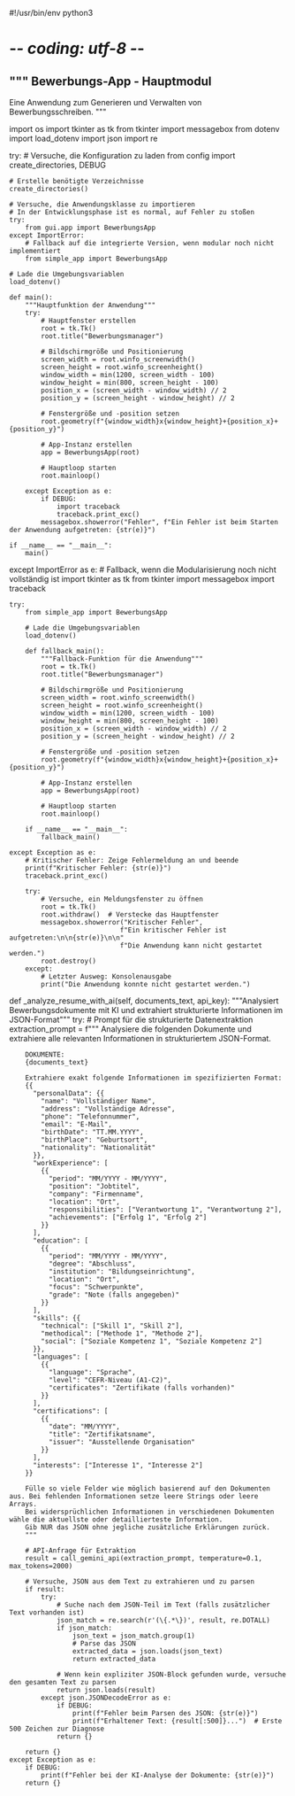 #!/usr/bin/env python3
# -*- coding: utf-8 -*-

"""
Bewerbungs-App - Hauptmodul
----------------------------
Eine Anwendung zum Generieren und Verwalten von Bewerbungsschreiben.
"""

import os
import tkinter as tk
from tkinter import messagebox
from dotenv import load_dotenv
import json
import re

try:
    # Versuche, die Konfiguration zu laden
    from config import create_directories, DEBUG
    
    # Erstelle benötigte Verzeichnisse
    create_directories()
    
    # Versuche, die Anwendungsklasse zu importieren
    # In der Entwicklungsphase ist es normal, auf Fehler zu stoßen
    try:
        from gui.app import BewerbungsApp
    except ImportError:
        # Fallback auf die integrierte Version, wenn modular noch nicht implementiert
        from simple_app import BewerbungsApp
    
    # Lade die Umgebungsvariablen
    load_dotenv()
    
    def main():
        """Hauptfunktion der Anwendung"""
        try:
            # Hauptfenster erstellen
            root = tk.Tk()
            root.title("Bewerbungsmanager")
            
            # Bildschirmgröße und Positionierung
            screen_width = root.winfo_screenwidth()
            screen_height = root.winfo_screenheight()
            window_width = min(1200, screen_width - 100)
            window_height = min(800, screen_height - 100)
            position_x = (screen_width - window_width) // 2
            position_y = (screen_height - window_height) // 2
            
            # Fenstergröße und -position setzen
            root.geometry(f"{window_width}x{window_height}+{position_x}+{position_y}")
            
            # App-Instanz erstellen
            app = BewerbungsApp(root)
            
            # Hauptloop starten
            root.mainloop()
            
        except Exception as e:
            if DEBUG:
                import traceback
                traceback.print_exc()
            messagebox.showerror("Fehler", f"Ein Fehler ist beim Starten der Anwendung aufgetreten: {str(e)}")
    
    if __name__ == "__main__":
        main()

except ImportError as e:
    # Fallback, wenn die Modularisierung noch nicht vollständig ist
    import tkinter as tk
    from tkinter import messagebox
    import traceback
    
    try:
        from simple_app import BewerbungsApp
        
        # Lade die Umgebungsvariablen
        load_dotenv()
        
        def fallback_main():
            """Fallback-Funktion für die Anwendung"""
            root = tk.Tk()
            root.title("Bewerbungsmanager")
            
            # Bildschirmgröße und Positionierung
            screen_width = root.winfo_screenwidth()
            screen_height = root.winfo_screenheight()
            window_width = min(1200, screen_width - 100)
            window_height = min(800, screen_height - 100)
            position_x = (screen_width - window_width) // 2
            position_y = (screen_height - window_height) // 2
            
            # Fenstergröße und -position setzen
            root.geometry(f"{window_width}x{window_height}+{position_x}+{position_y}")
            
            # App-Instanz erstellen
            app = BewerbungsApp(root)
            
            # Hauptloop starten
            root.mainloop()
        
        if __name__ == "__main__":
            fallback_main()
            
    except Exception as e:
        # Kritischer Fehler: Zeige Fehlermeldung an und beende
        print(f"Kritischer Fehler: {str(e)}")
        traceback.print_exc()
        
        try:
            # Versuche, ein Meldungsfenster zu öffnen
            root = tk.Tk()
            root.withdraw()  # Verstecke das Hauptfenster
            messagebox.showerror("Kritischer Fehler", 
                                f"Ein kritischer Fehler ist aufgetreten:\n\n{str(e)}\n\n"
                                f"Die Anwendung kann nicht gestartet werden.")
            root.destroy()
        except:
            # Letzter Ausweg: Konsolenausgabe
            print("Die Anwendung konnte nicht gestartet werden.") 

def _analyze_resume_with_ai(self, documents_text, api_key):
    """Analysiert Bewerbungsdokumente mit KI und extrahiert strukturierte Informationen im JSON-Format"""
    try:
        # Prompt für die strukturierte Datenextraktion
        extraction_prompt = f"""
        Analysiere die folgenden Dokumente und extrahiere alle relevanten Informationen in strukturiertem JSON-Format.
        
        DOKUMENTE:
        {documents_text}
        
        Extrahiere exakt folgende Informationen im spezifizierten Format:
        {{
          "personalData": {{
            "name": "Vollständiger Name",
            "address": "Vollständige Adresse",
            "phone": "Telefonnummer",
            "email": "E-Mail",
            "birthDate": "TT.MM.YYYY",
            "birthPlace": "Geburtsort",
            "nationality": "Nationalität"
          }},
          "workExperience": [
            {{
              "period": "MM/YYYY - MM/YYYY",
              "position": "Jobtitel",
              "company": "Firmenname",
              "location": "Ort",
              "responsibilities": ["Verantwortung 1", "Verantwortung 2"],
              "achievements": ["Erfolg 1", "Erfolg 2"]
            }}
          ],
          "education": [
            {{
              "period": "MM/YYYY - MM/YYYY",
              "degree": "Abschluss",
              "institution": "Bildungseinrichtung",
              "location": "Ort",
              "focus": "Schwerpunkte",
              "grade": "Note (falls angegeben)"
            }}
          ],
          "skills": {{
            "technical": ["Skill 1", "Skill 2"],
            "methodical": ["Methode 1", "Methode 2"],
            "social": ["Soziale Kompetenz 1", "Soziale Kompetenz 2"]
          }},
          "languages": [
            {{
              "language": "Sprache",
              "level": "CEFR-Niveau (A1-C2)",
              "certificates": "Zertifikate (falls vorhanden)"
            }}
          ],
          "certifications": [
            {{
              "date": "MM/YYYY",
              "title": "Zertifikatsname",
              "issuer": "Ausstellende Organisation"
            }}
          ],
          "interests": ["Interesse 1", "Interesse 2"]
        }}
        
        Fülle so viele Felder wie möglich basierend auf den Dokumenten aus. Bei fehlenden Informationen setze leere Strings oder leere Arrays.
        Bei widersprüchlichen Informationen in verschiedenen Dokumenten wähle die aktuellste oder detaillierteste Information.
        Gib NUR das JSON ohne jegliche zusätzliche Erklärungen zurück.
        """
        
        # API-Anfrage für Extraktion
        result = call_gemini_api(extraction_prompt, temperature=0.1, max_tokens=2000)
        
        # Versuche, JSON aus dem Text zu extrahieren und zu parsen
        if result:
            try:
                # Suche nach dem JSON-Teil im Text (falls zusätzlicher Text vorhanden ist)
                json_match = re.search(r'(\{.*\})', result, re.DOTALL)
                if json_match:
                    json_text = json_match.group(1)
                    # Parse das JSON
                    extracted_data = json.loads(json_text)
                    return extracted_data
                
                # Wenn kein expliziter JSON-Block gefunden wurde, versuche den gesamten Text zu parsen
                return json.loads(result)
            except json.JSONDecodeError as e:
                if DEBUG:
                    print(f"Fehler beim Parsen des JSON: {str(e)}")
                    print(f"Erhaltener Text: {result[:500]}...")  # Erste 500 Zeichen zur Diagnose
                return {}
        
        return {}
    except Exception as e:
        if DEBUG:
            print(f"Fehler bei der KI-Analyse der Dokumente: {str(e)}")
        return {} 